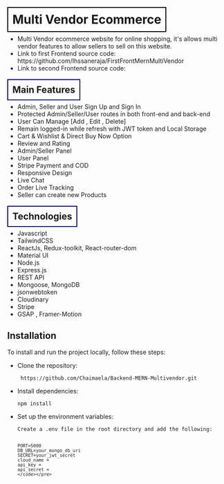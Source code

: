 # <span style="border: 2px solid black; padding: 10px;"> Multi Vendor Ecommerce </span>

 <ul>
        <li>Multi Vendor ecommerce website for online shopping, it's allows multi vendor features to allow sellers to sell on this website.</li>
        <li>Link to first Frontend source code: https://github.com/Ihssaneraja/FirstFrontMernMultiVendor </li>
        <li>Link to second Frontend source code: </li>
    </ul>

## <span style="border: 2px solid navy; padding: 10px;">Main Features </span>
   <ul>
        <li>Admin, Seller and User Sign Up and Sign In</li>
        <li>Protected Admin/Seller/User routes in both front-end and back-end</li>
        <li>User Can Manage [Add , Edit , Delete]</li>
        <li>Remain logged-in while refresh with JWT token and Local Storage</li>
        <li>Cart & Wishlist & Direct Buy Now Option</li>
        <li>Review and Rating</li>
        <li>Admin/Seller Panel</li>
        <li>User Panel</li>
        <li>Stripe Payment and COD</li>
        <li>Responsive Design</li>
        <li>Live Chat</li>
        <li>Order Live Tracking</li>
        <li>Seller can create new Products</li>
    </ul>

  ## <span style="border: 2px solid navy; padding: 10px;">Technologies </span>
   <ul>
        <li>Javascript</li>
        <li>TailwindCSS</li>
        <li>ReactJs, Redux-toolkit, React-router-dom</li>
        <li>Material UI</li>
        <li>Node.js</li>
        <li>Express.js</li>
        <li>REST API</li>
        <li>Mongoose, MongoDB</li>
        <li>jsonwebtoken</li>
        <li>Cloudinary</li>
        <li>Stripe</li>
        <li>GSAP , Framer-Motion</li>
    </ul>

   
## Installation

To install and run the project locally, follow these steps:

<ul>
  <li>Clone the repository:
    <pre><code> https://github.com/Chaimaela/Backend-MERN-Multivendor.git </code></pre>
  </li>

  
  <li>Install dependencies:
    <pre><code>npm install</code></pre>
  </li>
  
  <li>Set up the environment variables:
    <pre><code>Create a .env file in the root directory and add the following:

    PORT=5000
    DB_URL=your_mongo_db_uri
    SECRET=your_jwt_secret
    cloud_name = 
    api_key =
    api_secret =
    </code></pre>
  </li>
</ul>
